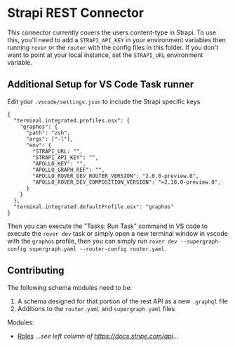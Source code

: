 # Strapi REST Connector

This connector currently covers the users content-type in Strapi. To use this, you'll need to add a `STRAPI_API_KEY` in your environment variables then running `rover` or the `router` with the config files in this folder. If you don't want to point at your local instance, set the `STRAPI_URL` environment variable.

## Additional Setup for VS Code Task runner

Edit your `.vscode/settings.json` to include the Strapi specific keys

```
{
  "terminal.integrated.profiles.osx": {
    "graphos": {
      "path": "zsh",
      "args": ["-l"],
      "env": { 
        "STRAPI_URL: "",
        "STRAPI_API_KEY": "",
        "APOLLO_KEY": "",
        "APOLLO_GRAPH_REF": "",
        "APOLLO_ROVER_DEV_ROUTER_VERSION": "2.0.0-preview.0",
        "APOLLO_ROVER_DEV_COMPOSITION_VERSION": "=2.10.0-preview.0",
      }
    }
  },
  "terminal.integrated.defaultProfile.osx": "graphos"
}

```

Then you can execute the "Tasks: Run Task" command in VS code to execute the `rover dev` task or simply open a new terminal window in vscode with the `graphos` profile, then you can simply run `rover dev --supergraph-config supergraph.yaml --router-config router.yaml`.

## Contributing

The following schema modules need to be:

1. A schema designed for that portion of the rest API as a new `.graphql` file
2. Additions to the `router.yaml` and `supergraph.yaml` files

Modules:

- [Roles](https://docs.strapi.io/user-docs/users-roles-permissions/configuring-end-users-roles)
...*see left column of https://docs.stripe.com/api*...